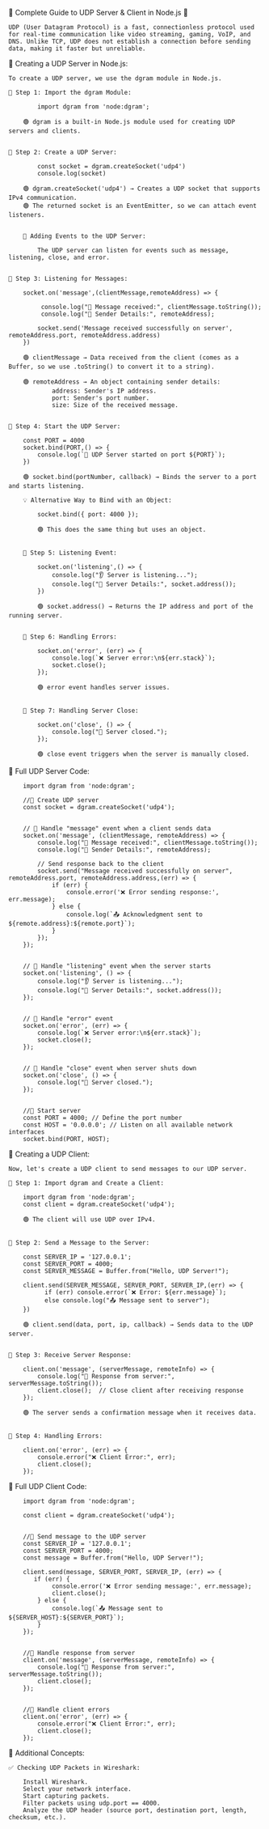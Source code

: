 🔹 Complete Guide to UDP Server & Client in Node.js 🚀

    UDP (User Datagram Protocol) is a fast, connectionless protocol used for real-time communication like video streaming, gaming, VoIP, and DNS. Unlike TCP, UDP does not establish a connection before sending data, making it faster but unreliable.

🔹 Creating a UDP Server in Node.js:

    To create a UDP server, we use the dgram module in Node.js.

    📌 Step 1: Import the dgram Module:

            import dgram from 'node:dgram';

        🟢 dgram is a built-in Node.js module used for creating UDP servers and clients.

    
    📌 Step 2: Create a UDP Server:

            const socket = dgram.createSocket('udp4')
            console.log(socket)

        🟢 dgram.createSocket('udp4') → Creates a UDP socket that supports IPv4 communication.
        🟢 The returned socket is an EventEmitter, so we can attach event listeners.


        🔹 Adding Events to the UDP Server:

            The UDP server can listen for events such as message, listening, close, and error.


    📌 Step 3: Listening for Messages:

        socket.on('message',(clientMessage,remoteAddress) => {

             console.log("📩 Message received:", clientMessage.toString());
             console.log("📌 Sender Details:", remoteAddress);

            socket.send('Message received successfully on server', remoteAddress.port, remoteAddress.address)
        })

        🟢 clientMessage → Data received from the client (comes as a Buffer, so we use .toString() to convert it to a string).
         
        🟢 remoteAddress → An object containing sender details:
                address: Sender's IP address.
                port: Sender's port number. 
                size: Size of the received message.


    📌 Step 4: Start the UDP Server:

        const PORT = 4000
        socket.bind(PORT,() => {
            console.log(`🚀 UDP Server started on port ${PORT}`);
        })

        🟢 socket.bind(portNumber, callback) → Binds the server to a port and starts listening.

        💡 Alternative Way to Bind with an Object: 

            socket.bind({ port: 4000 });

            🟢 This does the same thing but uses an object.


        📌 Step 5: Listening Event:

            socket.on('listening',() => {
                console.log("👂 Server is listening...");
                console.log("📌 Server Details:", socket.address());
            })

            🟢 socket.address() → Returns the IP address and port of the running server.


        📌 Step 6: Handling Errors:

            socket.on('error', (err) => {
                console.log(`❌ Server error:\n${err.stack}`);
                socket.close();
            });

            🟢 error event handles server issues.


        📌 Step 7: Handling Server Close:

            socket.on('close', () => {
                console.log("🔴 Server closed.");
            });

            🟢 close event triggers when the server is manually closed.


🔹 Full UDP Server Code:  

        import dgram from 'node:dgram';

        //🔹 Create UDP server
        const socket = dgram.createSocket('udp4');


        // 🔹 Handle "message" event when a client sends data
        socket.on('message', (clientMessage, remoteAddress) => {
            console.log("📩 Message received:", clientMessage.toString());
            console.log("📌 Sender Details:", remoteAddress);

            // Send response back to the client
            socket.send("Message received successfully on server", remoteAddress.port, remoteAddress.address,(err) => {
                if (err) {
                    console.error('❌ Error sending response:', err.message);
                } else {
                    console.log(`📤 Acknowledgment sent to ${remote.address}:${remote.port}`);
                }
            });
        });


        // 🔹 Handle "listening" event when the server starts
        socket.on('listening', () => {
            console.log("👂 Server is listening...");
            console.log("📌 Server Details:", socket.address());
        });


        // 🔹 Handle "error" event
        socket.on('error', (err) => {
            console.log(`❌ Server error:\n${err.stack}`);
            socket.close();
        });


        // 🔹 Handle "close" event when server shuts down
        socket.on('close', () => {
            console.log("🔴 Server closed.");
        });


        //🔹 Start server
        const PORT = 4000; // Define the port number
        const HOST = '0.0.0.0'; // Listen on all available network interfaces
        socket.bind(PORT, HOST);



🔹 Creating a UDP Client: 

    Now, let's create a UDP client to send messages to our UDP server.

    📌 Step 1: Import dgram and Create a Client:

        import dgram from 'node:dgram';
        const client = dgram.createSocket('udp4');

        🟢 The client will use UDP over IPv4.


    📌 Step 2: Send a Message to the Server:

        const SERVER_IP = '127.0.0.1';
        const SERVER_PORT = 4000;
        const SERVER_MESSAGE = Buffer.from("Hello, UDP Server!");

        client.send(SERVER_MESSAGE, SERVER_PORT, SERVER_IP,(err) => {
              if (err) console.error(`❌ Error: ${err.message}`);
              else console.log("📤 Message sent to server");
        })

        🟢 client.send(data, port, ip, callback) → Sends data to the UDP server.


    📌 Step 3: Receive Server Response:

        client.on('message', (serverMessage, remoteInfo) => {
            console.log("📩 Response from server:", serverMessage.toString());
            client.close();  // Close client after receiving response
        });

        🟢 The server sends a confirmation message when it receives data.


    📌 Step 4: Handling Errors:

        client.on('error', (err) => {
            console.error("❌ Client Error:", err);
            client.close();
        });


🔹 Full UDP Client Code:

        import dgram from 'node:dgram';

        const client = dgram.createSocket('udp4');


        //🔹 Send message to the UDP server
        const SERVER_IP = '127.0.0.1';
        const SERVER_PORT = 4000;
        const message = Buffer.from("Hello, UDP Server!");

        client.send(message, SERVER_PORT, SERVER_IP, (err) => {
           if (err) {
                console.error('❌ Error sending message:', err.message);
                client.close();
            } else {
                console.log(`📤 Message sent to ${SERVER_HOST}:${SERVER_PORT}`);
            }
        });


        //🔹 Handle response from server
        client.on('message', (serverMessage, remoteInfo) => {
            console.log("📩 Response from server:", serverMessage.toString());
            client.close();
        });

        
        //🔹 Handle client errors
        client.on('error', (err) => {
            console.error("❌ Client Error:", err);
            client.close();
        });



🔹 Additional Concepts:

    ✅ Checking UDP Packets in Wireshark:

        Install Wireshark.
        Select your network interface.
        Start capturing packets.
        Filter packets using udp.port == 4000.
        Analyze the UDP header (source port, destination port, length, checksum, etc.).
